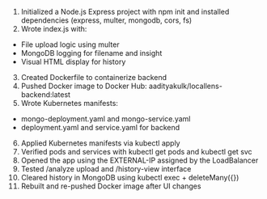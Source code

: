 1. Initialized a Node.js Express project with npm init and installed dependencies (express, multer, mongodb, cors, fs)
2. Wrote index.js with:
- File upload logic using multer
- MongoDB logging for filename and insight
- Visual HTML display for history
3. Created Dockerfile to containerize backend
4. Pushed Docker image to Docker Hub: aadityakulk/locallens-backend:latest
5. Wrote Kubernetes manifests:
- mongo-deployment.yaml and mongo-service.yaml
- deployment.yaml and service.yaml for backend
6. Applied Kubernetes manifests via kubectl apply
7. Verified pods and services with kubectl get pods and kubectl get svc
8. Opened the app using the EXTERNAL-IP assigned by the LoadBalancer
9. Tested /analyze upload and /history-view interface
10. Cleared history in MongoDB using kubectl exec + deleteMany({})
11. Rebuilt and re-pushed Docker image after UI changes